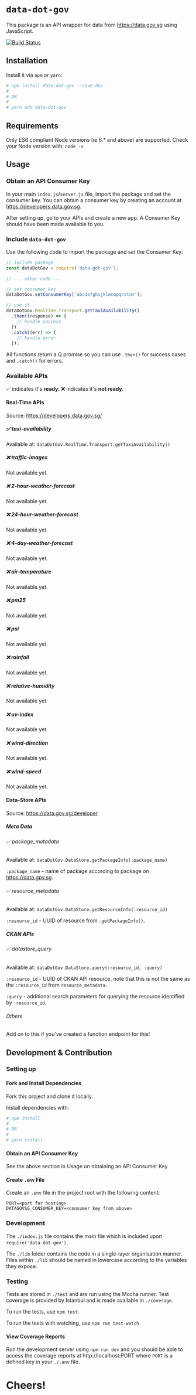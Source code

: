 # `data-dot-gov`
This package is an API wrapper for data from https://data.gov.sg using JavaScript.

[![Build Status](https://travis-ci.org/zephinzer/data-dot-gov.svg?branch=master)](https://travis-ci.org/zephinzer/data-dot-gov)

## Installation
Install it via `npm` or `yarn`:

```bash
# npm install data-dot-gov --save-dev
#
# OR
#
# yarn add data-dot-gov
```

## Requirements
Only ES6 compliant Node versions (ie 6.* and above) are supported. Check your Node version with: `node -v`

## Usage

### Obtain an API Consumer Key
In your main `index.js`/`server.js` file, import the package and set the consumer key. You can obtain
a consumer key by creating an account at https://developers.data.gov.sg.

After setting up, go to your APIs and create a new app. A Consumer Key should have been made available to you.

### Include `data-dot-gov`
Use the following code to import the package and set the Consumer Key:

```javascript
// include package
const dataDotGov = require('data-got-gov');

// ... other code ...

// set consumer key
dataDotGov.setConsumerKey('abcdefghijklmnopqrstuv');

// use it
dataDotGov.RealTime.Transport.getTaxiAvailability()
  .then((response) => {
    // handle success
  })
  .catch((err) => {
    // handle error
  });
```

All functions return a Q promise so you can use `.then()` for success cases and `.catch()` for errors.

### Available APIs
✅ indicates it's **ready**.
❌ indicates it's **not ready**.

#### Real-Time APIs
Source: https://developers.data.gov.sg/

##### ✅ taxi-availability

Available at: `dataDotGov.RealTime.Transport.getTaxiAvailability()`

##### ❌ traffic-images

Not available yet.

##### ❌ 2-hour-weather-forecast

Not available yet.

##### ❌ 24-hour-weather-forecast

Not available yet.

##### ❌ 4-day-weather-forecast

Not available yet.

##### ❌ air-temperature

Not available yet.

##### ❌ pm25

Not available yet.

##### ❌ psi

Not available yet.

##### ❌ rainfall

Not available yet.

##### ❌ relative-humidity

Not available yet.

##### ❌ uv-index

Not available yet.

##### ❌ wind-direction

Not available yet.

##### ❌ wind-speed

Not available yet.

#### Data-Store APIs
Source: https://data.gov.sg/developer

##### Meta Data

###### ✅ package_metadata

Available at: `dataDotGov.DataStore.getPackageInfo(:package_name)`

`:package_name` - name of package according to package on https://data.gpv.sg.

###### ✅ resource_metadata

Available at: `dataDotGov.DataStore.getResourceInfo(:resource_id)`

`:resource_id` - UUID of resource from `.getPackageInfo()`.

##### CKAN APIs

###### ✅ datastore_query

Available at: `dataDotGov.DataStore.query(:resource_id, :query)`

`:resource_id` - UUID of CKAN API resource, note that this is not the same as the `:resource_id` from `resource_metadata`.

`:query` - additional search parameters for querying the resource identified by `:resource_id`.

###### Others

Add on to this if you've created a function endpoint for this!

## Development & Contribution
### Setting up
#### Fork and Install Dependencies
Fork this project and clone it locally.

Install dependencies with:

```bash
# npm install
#
# OR
#
# yarn install
```

#### Obtain an API Consumer Key
See the above section in Usage on obtaining an API Consumer Key

#### Create `.env` File
Create an `.env` file in the project root with the following content:

```env
PORT=<port for hosting>
DATAGOVSG_CONSUMER_KEY=<consumer key from above>
```

### Development
The `./index.js` file contains the main file which is included upon `require('data-dot-gov')`.

The `./lib` folder contains the code in a single-layer organisation manner. Files within `./lib`
should be named in lowercase according to the variables they expose.

### Testing
Tests are stored in `./test` and are run using the Mocha runner. Test coverage is
provided by Istanbul and is made available in `./coverage`. 

To run the tests, use `npm test`.

To run the tests with watching, use `npm run test-watch`

#### View Coverage Reports
Run the development server using `npm run dev` and you should be able to access the coverage
reports at http://localhost:PORT where `PORT` is a defined key in your `./.env` file.

# Cheers!